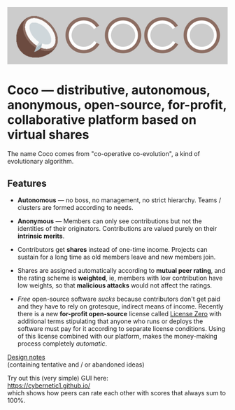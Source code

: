 ![logo](coco/static/logo.png)

# Coco &mdash; distributive, autonomous, anonymous, open-source, for-profit, collaborative platform based on virtual shares

The name Coco comes from "co-operative co-evolution", a kind of evolutionary algorithm.

Features
--------
* **Autonomous** &mdash; no boss, no management, no strict hierarchy.  Teams / clusters are formed according to needs.

* **Anonymous** &mdash; Members can only see contributions but not the identities of their originators.  Contributions are valued purely on their **intrinsic merits**.

* Contributors get **shares** instead of one-time income.  Projects can sustain for a long time as old members leave and new members join.

* Shares are assigned automatically according to **mutual peer rating**, and the rating scheme is **weighted**, ie, members with low contribution have low weights, so that **malicious attacks** would not affect the ratings.

* _Free_ open-source software _sucks_ because contributors don't get paid and they have to rely on grotesque, indirect means of income.  Recently there is a new **for-profit open-source** license called [License Zero](https://licensezero.com/) with additional terms stipulating that anyone who runs or deploys the software must pay for it according to separate license conditions.  Using of this license combined with our platform, makes the money-making process completely _automatic_.

[Design notes](https://docs.google.com/document/d/1y0G9WKx7lODFKWD4jj7wJA16FXKmiqAfGomvFbLOkDA/edit)  
(containing tentative and / or abandoned ideas)

Try out this (very simple) GUI here:  
https://cybernetic1.github.io/  
which shows how peers can rate each other with scores that always sum to 100%.
